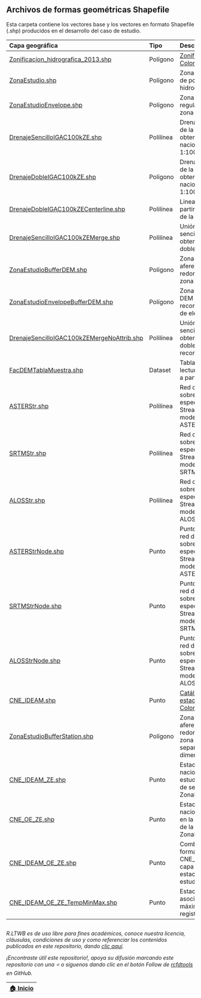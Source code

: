 ## Archivos de formas geométricas Shapefile

Esta carpeta contiene los vectores base y los vectores en formato Shapefile (.shp) producidos en el desarrollo del caso de estudio.

| Capa geográfica                                                                          | Tipo       | Descripción                                                                                                                                                                 | CRS                          | Actividad                               |
|:-----------------------------------------------------------------------------------------|:-----------|:----------------------------------------------------------------------------------------------------------------------------------------------------------------------------|:-----------------------------|:----------------------------------------|
| [Zonificacion_hidrografica_2013.shp](Zonificacion_Hidrografica_2013.zip)                 | Polígono   | [Zonificación Hidrográfica de Colombia 2013](http://bart.ideam.gov.co/cneideam/Capasgeo/Zonificacion_Hidrografica_2013.zip)                                                 | GCS_MAGNA                    | [CaseStudy](../Section01/CaseStudy)     |
| [ZonaEstudio.shp](ZonaEstudio.zip)                                                       | Polígono   | Zona de estudio - disolución de polígonos zona hidrográfica 28 - Cesar                                                                                                      | GCS_MAGNA                    | [CaseStudy](../Section01/CaseStudy)     |
| [ZonaEstudioEnvelope.shp](ZonaEstudioEnvelope.zip)                                       | Polígono   | Zona de estudio - envolvente regular de los polígonos de la zona hidrográfica 28 - Cesar                                                                                    | GCS_MAGNA                    | [CaseStudy](../Section01/CaseStudy)     |
| [DrenajeSencilloIGAC100kZE.shp](DrenajeSencilloIGAC100kZE.zip)                           | Polilínea  | Drenajes sencillos IGAC 100k de la zona de estudio obtenidas a partir de la GDB nacional IGAC a escala 1:100.000                                                            | MAGNA-SIRGAS_Origen-Nacional | [GDB100k](../Section02/GDB100k)         |
| [DrenajeDobleIGAC100kZE.shp](DrenajeDobleIGAC100kZE.zip)                                 | Polígono   | Drenajes dobles IGAC 100k de la zona de estudio obtenidos a partir de la GDB nacional IGAC a escala 1:100.000                                                               | MAGNA-SIRGAS_Origen-Nacional | [GDB100k](../Section02/GDB100k)         |
| [DrenajeDobleIGAC100kZECenterline.shp](DrenajeDobleIGAC100kZECenterline.zip)             | Polilínea  | Lineas centrales obtenidas a partir de los drenajes dobles de la zona de estudio.                                                                                           | MAGNA-SIRGAS_Origen-Nacional | [GDB100k](../Section02/GDB100k)         |
| [DrenajeSencilloIGAC100kZEMerge.shp](DrenajeSencilloIGAC100kZEMerge.zip)                 | Polilínea  | Unión de líneas de drenajes sencillos y lineas centrales obtenidas de los drenajes dobles.                                                                                  | MAGNA-SIRGAS_Origen-Nacional | [GDB100k](../Section02/GDB100k)         |
| [ZonaEstudioBufferDEM.shp](ZonaEstudioBufferDEM.zip)                                     | Polígono   | Zona de estudio DEM - aferencia con esquinas redondeadas a partir de la zona de estudio.                                                                                    | GCS_MAGNA                    | [AgreeDEM](../Section02/AgreeDEM)       |
| [ZonaEstudioEnvelopeBufferDEM.shp](ZonaEstudioEnvelopeBufferDEM.zip)                     | Polígono   | Zona de estudio envolvente DEM - envolvente para recorte de modelos digitales de elevación DEM.                                                                             | GCS_MAGNA                    | [AgreeDEM](../Section02/AgreeDEM)       |
| [DrenajeSencilloIGAC100kZEMergeNoAttrib.shp](DrenajeSencilloIGAC100kZEMergeNoAttrib.zip) | Polilínea  | Unión de líneas de drenajes sencillos y lineas centrales obtenidas de los drenajes dobles y sin atributos para recondicionamiento de DEM.                                   | MAGNA-SIRGAS_Origen-Nacional | [AgreeDEM](../Section02/AgreeDEM)       |
| [FacDEMTablaMuestra.shp](FacDEMTablaMuestra.zip)                                         | Dataset    | Tabla de muestreo para lectura de celdas acumuladas a partir de grilla FAC.                                                                                                 | MAGNA-SIRGAS_Origen-Nacional | [FacDEM](../Section02/FacDEM)           |
| [ASTERStr.shp](asterstr.zip)                                                             | Polilínea  | Red de drenaje vectorial sobre las localizaciones específicas de la grilla Stream Definition - STR del modelo digital de elevación ASTER GDEM.                              | MAGNA-SIRGAS_Origen-Nacional | [StrDEM](../Section02/StrDEM)           |
| [SRTMStr.shp](srtmstr.zip)                                                               | Polilínea  | Red de drenaje vectorial sobre las localizaciones específicas de la grilla Stream Definition - STR del modelo digital de elevación SRTM.                                    | MAGNA-SIRGAS_Origen-Nacional | [StrDEM](../Section02/StrDEM)           |
| [ALOSStr.shp](alosstr.zip)                                                               | Polilínea  | Red de drenaje vectorial sobre las localizaciones específicas de la grilla Stream Definition - STR del modelo digital de elevación ALOS.                                    | MAGNA-SIRGAS_Origen-Nacional | [StrDEM](../Section02/StrDEM)           |
| [ASTERStrNode.shp](ASTERStrNode.zip)                                                     | Punto      | Puntos característicos de la red de drenaje vectorial sobre las localizaciones específicas de la grilla Stream Definition - STR del modelo digital de elevación ASTER GDEM. | MAGNA-SIRGAS_Origen-Nacional | [StrDEM](../Section02/StrDEM)           |
| [SRTMStrNode.shp](SRTMStrNode.zip)                                                       | Punto      | Puntos característicos de la red de drenaje vectorial sobre las localizaciones específicas de la grilla Stream Definition - STR del modelo digital de elevación SRTM.       | MAGNA-SIRGAS_Origen-Nacional | [StrDEM](../Section02/StrDEM)           |
| [ALOSStrNode.shp](ALOSStrNode.zip)                                                       | Punto      | Puntos característicos de la red de drenaje vectorial sobre las localizaciones específicas de la grilla Stream Definition - STR del modelo digital de elevación ALOS.       | MAGNA-SIRGAS_Origen-Nacional | [StrDEM](../Section02/StrDEM)           |
| [CNE_IDEAM.shp](CNE_IDEAM.zip)                                                           | Punto      | [Catálogo nacional de estaciones - CNE del IDEAM Colombia v20220731. ](http://dhime.ideam.gov.co/atencionciudadano/) [Local.](CNE_IDEAM.zip)                                | GCS_MAGNA                    | [CNEStation](../Section03/CNEStation)   | 
| [ZonaEstudioBufferStation.shp](ZonaEstudioBufferStation.zip)                             | Polígono   | Zona de estudio estación - aferencia con esquinas redondeadas a partir de la zona de estudio con separación 1/20 de la dimensión mas corta.                                 | GCS_MAGNA                    | [CNEStation](../Section03/CNEStation)   | 
| [CNE_IDEAM_ZE.shp](CNE_IDEAM_ZE.zip)                                                     | Punto      | Estaciones del catálogo nacional CNE en la zona de estudio a partir de la máscara de selección ZonaEstudioBufferStation.shp                                                 | GCS_MAGNA                    | [CNEStation](../Section03/CNEStation)   | 
| [CNE_OE_ZE.shp](CNE_OE_ZE.zip)                                                           | Punto      | Estaciones del catálogo nacional de otras entidades en la zona de estudio a partir de la máscara de selección ZonaEstudioBufferStation.shp                                  | GCS_MAGNA                    | [CNEStation](../Section03/CNEStation)   | 
| [CNE_IDEAM_OE_ZE.shp](CNE_IDEAM_OE_ZE.zip)                                               | Punto      | Combinación de archivos de formas CNE_IDEAM_ZE.shp y CNE_OE_ZE.shp en una única capa geográfica de estaciones de la zona de estudio.                                        | GCS_MAGNA                    | [CNEStation](../Section03/CNEStation)   | 
| [CNE_IDEAM_OE_ZE_TempMinMax.shp](CNE_IDEAM_OE_ZE_TempMinMax.shp)                         | Punto      | Estaciones con datos asociados de temperatura máxima y mínima a partir de registros IDEAM.                                                                                  | GCS_MAGNA                    | [Temperature](../Section04/Temperature) | 


##

_R.LTWB es de uso libre para fines académicos, conoce nuestra licencia, cláusulas, condiciones de uso y como referenciar los contenidos publicados en este repositorio, dando [clic aquí](https://github.com/rcfdtools/R.LTWB/wiki/License)._

_¡Encontraste útil este repositorio!, apoya su difusión marcando este repositorio con una ⭐ o síguenos dando clic en el botón Follow de [rcfdtools](https://github.com/rcfdtools) en GitHub._

| [:house: Inicio](../Readme.md) |
|--------------------------------|